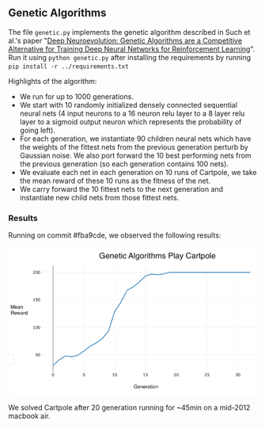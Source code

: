 ## Genetic Algorithms

The file `genetic.py` implements the genetic algorithm described in Such et
al.'s paper "[Deep Neuroevolution: Genetic Algorithms are a Competitive
Alternative for Training Deep Neural Networks for Reinforcement 
Learning](https://arxiv.org/pdf/1712.06567.pdf)".
Run it using `python genetic.py` after installing the requirements by running
`pip install -r ../requirements.txt`

Highlights of the algorithm:
* We run for up to 1000 generations.
* We start with 10 randomly initialized densely connected sequential neural
  nets (4 input neurons to a 16 neuron relu layer to a 8 layer relu layer to a
  sigmoid output neuron which represents the probability of going left).
* For each generation, we instantiate 90 children neural nets which have the
  weights of the fittest nets from the previous generation perturb by Gaussian
  noise.  We also port forward the 10 best performing nets from the previous
  generation (so each generation contains 100 nets).
* We evaluate each net in each generation on 10 runs of Cartpole, we take the
  mean reward of these 10 runs as the fitness of the net.
* We carry forward the 10 fittest nets to the next generation and instantiate
  new child nets from those fittest nets.


### Results

Running on commit #fba9cde, we observed the following results:

![Results](assets/ga.png?raw=true)

We solved Cartpole after 20 generation running for ~45min on a mid-2012 macbook
air.
